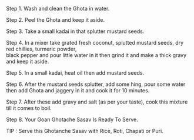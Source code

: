  Step 1.  Wash and clean the Ghota in water.

 Step 2.  Peel the Ghota and keep it aside.

 Step 3.  Take a small kadai in that splutter mustard seeds.

 Step 4.  In a mixer take grated fresh coconut, splutted mustard seeds, dry red chillies, turmeric powder,    
          black pepper and pour little water in it then grind it and make a thick gravy and keep it aside.

 Step 5.  In a small kadai, heat oil then add mustard seeds.

 Step 6.  After the mustard seeds splutter, add some hing, pour some water then add Ghota and jaggery in it
          and cook it for 10 minutes.

 Step 7.  After these add gravy and salt (as per your taste), cook this mixture till it comes to boil.

 Step 8.  Your Goan Ghotache Sasav Is Ready To Serve.



 TIP :  Serve this Ghotanche Sasav with Rice, Roti, Chapati or Puri.
